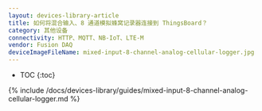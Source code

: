 ```yaml
---
layout: devices-library-article
title: 如何将混合输入、8 通道模拟蜂窝记录器连接到 ThingsBoard？
category: 其他设备
connectivity: HTTP、MQTT、NB-IoT、LTE-M
vendor: Fusion DAQ
deviceImageFileName: mixed-input-8-channel-analog-cellular-logger.jpg
---
```


* TOC
{:toc}

{% include /docs/devices-library/guides/mixed-input-8-channel-analog-cellular-logger.md %}
